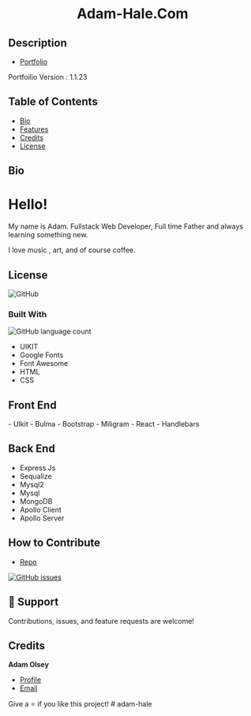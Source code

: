 <h1 align="center">Adam-Hale.Com</h1>

## Description

- [Portfolio ](https://adam-hale.com "Live View")

<p>Portfoilio Version : 1.1.23 </p>

## Table of Contents 

- [Bio](#bio)
- [Features](#features)
- [Credits](#credits)
- [License](#license)

## Bio

<h1>Hello!</h1>

<p>My name is Adam. Fullstack Web Developer, Full time Father and always learning something new.</p>

<p>I love music , art, and of course coffee. </p>

## License

![GitHub](https://img.shields.io/github/license/AdamHale88/continuous_creations)

### Built With

![GitHub language count](https://img.shields.io/github/languages/count/adamhale88/continuous_creations)

- UIKIT
- Google Fonts
- Font Awesome 
- HTML
- CSS

## Front End 

<p> 
 - UIkit
 - Bulma
 - Bootstrap
 - Miligram
 - React
 - Handlebars
</p> 

## Back End

<p>

- Express Js
- Sequalize
- Mysql2
- Mysql
- MongoDB
- Apollo Client
- Apollo Server


</p>


## How to Contribute

- [Repo](https://https://github.com/AdamHale88/continuous_creations "Continuous Creations")

[![GitHub issues](https://img.shields.io/github/issues/AdamHale88/continuous_creations?style=flat)](https://github.com/AdamHale88/continuous_creations/issues)

## 🤝 Support

Contributions, issues, and feature requests are welcome!

## Credits

**Adam Olsey**


- [Profile](https://github.com/AdamHale88 "Adam Olsey")
- [Email](mailto:adamhale88@tuta.io?subject=Hi "Hi!")

Give a ⭐️ if you like this project!
#   a d a m - h a l e 
 
 